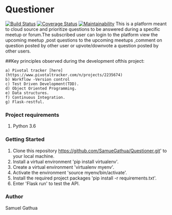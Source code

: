 # Questioner
[![Build Status](https://travis-ci.org/SamueGathua/Questioner.svg?branch=develop)](https://travis-ci.org/SamueGathua/Questioner)
[![Coverage Status](https://coveralls.io/repos/github/SamueGathua/Questioner/badge.svg?branch=develop)](https://coveralls.io/github/SamueGathua/Questioner?branch=develop)
[![Maintainability](https://api.codeclimate.com/v1/badges/03cd5ce808b7bd12e7c7/maintainability)](https://codeclimate.com/github/SamueGathua/Questioner/maintainability)
This is a platform meant to cloud source and prioritize questions to be answered during a specific meetup or forum.The subscribed user can login to the platform view the upcoming meetup ,post questions to the upcoming meetups ,comment on question posted by other user or upvote/downvote a question posted by other users.

##Key principles observed during the development ofthis project:

    a) Pivotal tracker [here](https://www.pivotaltracker.com/n/projects/2235674)
    b) Workflow -Version control
    c) Test Driven Development(TDD).
    d) Object Oriented Programming.
    e) Data structures.
    f) Continuous Integration.
    g) Flask-restful.

### Project requirements
1. Python 3.6

### Getting Started
1. Clone this repository https://github.com/SamueGathua/Questioner.git' to your local machine.
2. Install a virtual environment 'pip install virtualenv'.
3. Create a virtual environment 'virtualenv myenv'.
4. Activate the environment 'source myenv/bin/activate'.
5. Install the required  project packages 'pip install -r requirements.txt'.
6. Enter 'Flask run' to test the API.

### Author

Samuel Gathua

